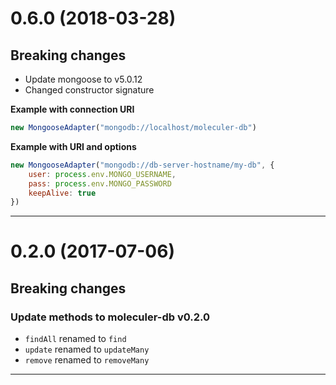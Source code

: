 <a name="0.6.0"></a>
# 0.6.0 (2018-03-28)

## Breaking changes
- Update mongoose to v5.0.12
- Changed constructor signature

**Example with connection URI**
```js
new MongooseAdapter("mongodb://localhost/moleculer-db")
```

**Example with URI and options**
```js
new MongooseAdapter("mongodb://db-server-hostname/my-db", {
    user: process.env.MONGO_USERNAME,
    pass: process.env.MONGO_PASSWORD
    keepAlive: true
})
```

--------------------------------------------------
<a name="0.2.0"></a>
# 0.2.0 (2017-07-06)

## Breaking changes

### Update methods to moleculer-db v0.2.0
- `findAll` renamed to `find`
- `update` renamed to `updateMany`
- `remove` renamed to `removeMany`

--------------------------------------------------
